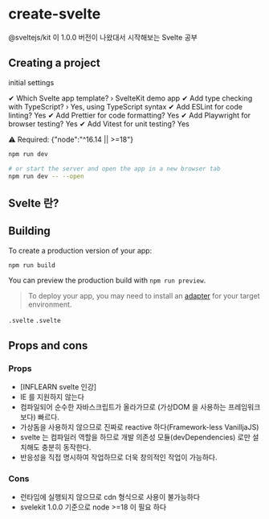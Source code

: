 # create-svelte

@sveltejs/kit 이 1.0.0 버전이 나왔대서 시작해보는 Svelte 공부

## Creating a project
initial settings

✔ Which Svelte app template? › SvelteKit demo app
✔ Add type checking with TypeScript? › Yes, using TypeScript syntax
✔ Add ESLint for code linting? Yes
✔ Add Prettier for code formatting? Yes
✔ Add Playwright for browser testing? Yes
✔ Add Vitest for unit testing? Yes

⚠️ Required: {"node":"^16.14 || >=18"}


```bash
npm run dev

# or start the server and open the app in a new browser tab
npm run dev -- --open
```

## Svelte 란?



## Building

To create a production version of your app:

```bash
npm run build
```

You can preview the production build with `npm run preview`.

> To deploy your app, you may need to install an [adapter](https://kit.svelte.dev/docs/adapters) for your target environment.


`.svelte`
`.svelte`

## Props and cons

### Props
* [INFLEARN svelte 인강]
* IE 를 지원하지 않는다
* 컴파일되어 순수한 자바스크립트가 올라가므로 (가상DOM 을 사용하는 프레임워크보다) 빠르다.
* 가상돔을 사용하지 않으므로 진짜로 reactive 하다(Framework-less VanilljaJS)
* svelte 는 컴파일러 역할을 하므로 개발 의존성 모듈(devDependencies) 로만 설치해도 충분히 동작한다. 
* 반응성을 직접 명시하여 작업하므로 더욱 창의적인 작업이 가능하다.

### Cons
* 런타임에 실행되지 않으므로 cdn 형식으로 사용이 불가능하다
* svelekit 1.0.0 기준으로 node >=18 이 필요 하다 
